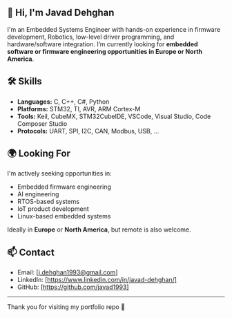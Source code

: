 ## 👋 Hi, I'm Javad Dehghan

I'm an Embedded Systems Engineer with hands-on experience in firmware development, Robotics, low-level driver programming, and hardware/software integration. I’m currently looking for **embedded software or firmware engineering opportunities in Europe or North America**.

## 🛠️ Skills

- **Languages:** C, C++, C#, Python
- **Platforms:** STM32, TI, AVR, ARM Cortex-M
- **Tools:** Keil, CubeMX, STM32CubeIDE, VSCode, Visual Studio, Code Composer Studio
- **Protocols:** UART, SPI, I2C, CAN, Modbus, USB, ...

## 🌍 Looking For

I'm actively seeking opportunities in:

- Embedded firmware engineering
- AI engineering
- RTOS-based systems
- IoT product development
- Linux-based embedded systems

Ideally in **Europe** or **North America**, but remote is also welcome.

## 📫 Contact

- Email: [j.dehghan1993@gmail.com]
- LinkedIn: [https://www.linkedin.com/in/javad-dehghan/]
- GitHub: [https://github.com/javad1993]

---

Thank you for visiting my portfolio repo 🙏
